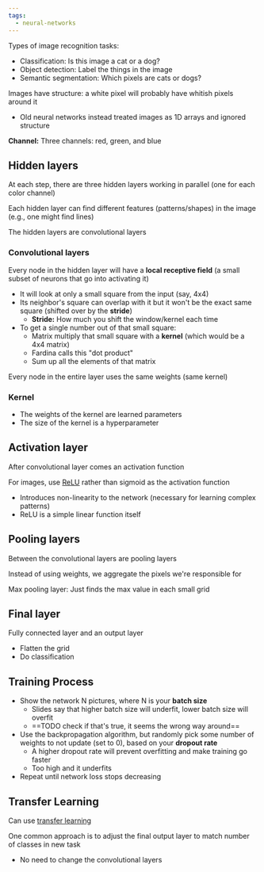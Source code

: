 ```yaml
---
tags:
  - neural-networks
---
```


Types of image recognition tasks:

- Classification: Is this image a cat or a dog?
- Object detection: Label the things in the image
- Semantic segmentation: Which pixels are cats or dogs?

Images have structure: a white pixel will probably have whitish pixels around it
- Old neural networks instead treated images as 1D arrays and ignored structure

**Channel:** Three channels: red, green, and blue

## Hidden layers

At each step, there are three hidden layers working in parallel (one for each color channel)

Each hidden layer can find different features (patterns/shapes) in the image (e.g., one might find lines)

The hidden layers are convolutional layers

### Convolutional layers

Every node in the hidden layer will have a **local receptive field** (a small subset of neurons that go into activating it)
- It will look at only a small square from the input (say, 4x4)
- Its neighbor's square can overlap with it but it won't be the exact same square (shifted over by the **stride**)
	- **Stride:** How much you shift the window/kernel each time
- To get a single number out of that small square:
	- Matrix multiply that small square with a **kernel** (which would be a 4x4 matrix)
	- Fardina calls this "dot product"
	- Sum up all the elements of that matrix

Every node in the entire layer uses the same weights (same kernel)

### Kernel

- The weights of the kernel are learned parameters
- The size of the kernel is a hyperparameter

## Activation layer

After convolutional layer comes an activation function

For images, use [ReLU](ReLU.md) rather than sigmoid as the activation function

- Introduces non-linearity to the network (necessary for learning complex patterns)
- ReLU is a simple linear function itself

## Pooling layers

Between the convolutional layers are pooling layers

Instead of using weights, we aggregate the pixels we're responsible for

Max pooling layer: Just finds the max value in each small grid

## Final layer

Fully connected layer and an output layer

- Flatten the grid
- Do classification

## Training Process

- Show the network N pictures, where N is your **batch size**
	- Slides say that higher batch size will underfit, lower batch size will overfit
	- ==TODO check if that's true, it seems the wrong way around==
- Use the backpropagation algorithm, but randomly pick some number of weights to not update (set to 0), based on your **dropout rate**
	- A higher dropout rate will prevent overfitting and make training go faster
	- Too high and it underfits
- Repeat until network loss stops decreasing

## Transfer Learning

Can use [transfer learning](Transfer%20Learning.md)

One common approach is to adjust the final output layer to match number of classes in new task
- No need to change the convolutional layers